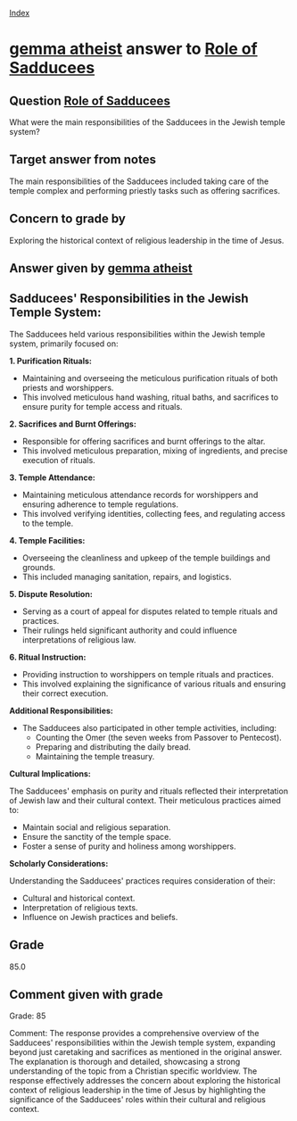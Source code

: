 
[Index](../../index.md)
# [gemma atheist](../../answering_models/gemma_atheist.md) answer to [Role of Sadducees](../../questions/Role_of_Sadducees.md)

## Question [Role of Sadducees](../../questions/Role_of_Sadducees.md)
What were the main responsibilities of the Sadducees in the Jewish temple system?

## Target answer from notes
The main responsibilities of the Sadducees included taking care of the temple complex and performing priestly tasks such as offering sacrifices.

## Concern to grade by
Exploring the historical context of religious leadership in the time of Jesus.

## Answer given by [gemma atheist](../../answering_models/gemma_atheist.md)
## Sadducees' Responsibilities in the Jewish Temple System:

The Sadducees held various responsibilities within the Jewish temple system, primarily focused on:

**1. Purification Rituals:**

* Maintaining and overseeing the meticulous purification rituals of both priests and worshippers. 
* This involved meticulous hand washing, ritual baths, and sacrifices to ensure purity for temple access and rituals.

**2. Sacrifices and Burnt Offerings:**

* Responsible for offering sacrifices and burnt offerings to the altar. 
* This involved meticulous preparation, mixing of ingredients, and precise execution of rituals.

**3. Temple Attendance:**

* Maintaining meticulous attendance records for worshippers and ensuring adherence to temple regulations.
* This involved verifying identities, collecting fees, and regulating access to the temple.

**4. Temple Facilities:**

* Overseeing the cleanliness and upkeep of the temple buildings and grounds.
* This included managing sanitation, repairs, and logistics.

**5. Dispute Resolution:**

* Serving as a court of appeal for disputes related to temple rituals and practices.
* Their rulings held significant authority and could influence interpretations of religious law.

**6. Ritual Instruction:**

* Providing instruction to worshippers on temple rituals and practices.
* This involved explaining the significance of various rituals and ensuring their correct execution.

**Additional Responsibilities:**

* The Sadducees also participated in other temple activities, including:
    * Counting the Omer (the seven weeks from Passover to Pentecost).
    * Preparing and distributing the daily bread.
    * Maintaining the temple treasury.


**Cultural Implications:**

The Sadducees' emphasis on purity and rituals reflected their interpretation of Jewish law and their cultural context. Their meticulous practices aimed to:

* Maintain social and religious separation.
* Ensure the sanctity of the temple space.
* Foster a sense of purity and holiness among worshippers.

**Scholarly Considerations:**

Understanding the Sadducees' practices requires consideration of their:

* Cultural and historical context.
* Interpretation of religious texts.
* Influence on Jewish practices and beliefs.

## Grade
85.0

## Comment given with grade
Grade: 85

Comment: The response provides a comprehensive overview of the Sadducees' responsibilities within the Jewish temple system, expanding beyond just caretaking and sacrifices as mentioned in the original answer. The explanation is thorough and detailed, showcasing a strong understanding of the topic from a Christian specific worldview. The response effectively addresses the concern about exploring the historical context of religious leadership in the time of Jesus by highlighting the significance of the Sadducees' roles within their cultural and religious context.
